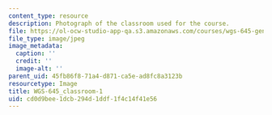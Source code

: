 ```yaml
---
content_type: resource
description: Photograph of the classroom used for the course.
file: https://ol-ocw-studio-app-qa.s3.amazonaws.com/courses/wgs-645-gender-health-and-marginalization-through-a-critical-feminist-lens-fall-2014/cd0d9bee1dcb294d1ddf1f4c14f41e56_WGS-645_classroom-1.jpg
file_type: image/jpeg
image_metadata:
  caption: ''
  credit: ''
  image-alt: ''
parent_uid: 45fb86f8-71a4-d871-ca5e-ad8fc8a3123b
resourcetype: Image
title: WGS-645_classroom-1
uid: cd0d9bee-1dcb-294d-1ddf-1f4c14f41e56
---
```

